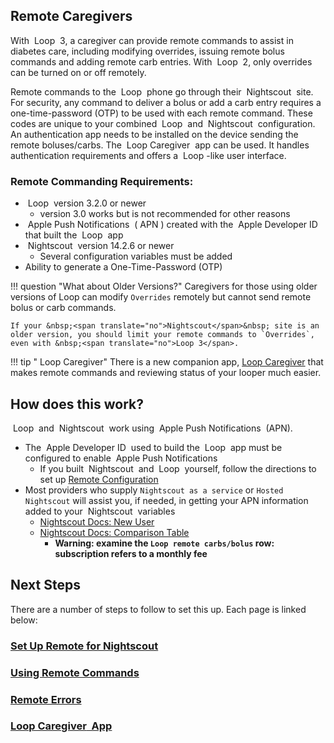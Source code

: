 ## Remote Caregivers

With &nbsp;<span translate="no">Loop</span>&nbsp; 3, a caregiver can provide remote commands to assist in diabetes care, including modifying overrides, issuing remote bolus commands and adding remote carb entries. With &nbsp;<span translate="no">Loop</span>&nbsp; 2, only overrides can be turned on or off remotely.

Remote commands to the &nbsp;<span translate="no">Loop</span>&nbsp; phone go through their &nbsp;<span translate="no">Nightscout</span>&nbsp; site. For security, any command to deliver a bolus or add a carb entry requires a one-time-password (OTP) to be used with each remote command. These codes are unique to your combined &nbsp;<span translate="no">Loop</span>&nbsp; and &nbsp;<span translate="no">Nightscout</span>&nbsp; configuration. An authentication app needs to be installed on the device sending the remote boluses/carbs. The &nbsp;<span translate="no">Loop Caregiver</span>&nbsp; app can be used. It handles authentication requirements and offers a &nbsp;<span translate="no">Loop</span>&nbsp;-like user interface.

### Remote Commanding Requirements:

* &nbsp;<span translate="no">Loop</span>&nbsp; version 3.2.0 or newer
    * version 3.0 works but is not recommended for other reasons
* &nbsp;<span translate="no">Apple Push Notifications</span>&nbsp; (</span>&nbsp;APN</span>&nbsp;) created with the &nbsp;<span translate="no">Apple Developer ID</span>&nbsp; that built the &nbsp;<span translate="no">Loop</span>&nbsp; app
* &nbsp;<span translate="no">Nightscout</span>&nbsp; version 14.2.6 or newer
    * Several configuration variables must be added
* Ability to generate a One-Time-Password (OTP)

!!! question "What about Older Versions?"
    Caregivers for those using older versions of Loop can modify `Overrides` remotely but cannot send remote bolus or carb commands.

    If your &nbsp;<span translate="no">Nightscout</span>&nbsp; site is an older version, you should limit your remote commands to `Overrides`, even with &nbsp;<span translate="no">Loop 3</span>.

!!! tip "&nbsp;<span translate="no">Loop Caregiver</span>"
    There is a new companion app, [<span translate="no">Loop Caregiver</span>](loop-caregiver.md) that makes remote commands and reviewing status of your looper much easier.

## How does this work?

&nbsp;<span translate="no">Loop</span>&nbsp; and &nbsp;<span translate="no">Nightscout</span>&nbsp; work using &nbsp;<span translate="no">Apple Push Notifications</span>&nbsp; (APN).

* The &nbsp;<span translate="no">Apple Developer ID</span>&nbsp; used to build the &nbsp;<span translate="no">Loop</span>&nbsp; app must be configured to enable &nbsp;<span translate="no">Apple Push Notifications</span>
    * If you built &nbsp;<span translate="no">Nightscout</span>&nbsp; and &nbsp;<span translate="no">Loop</span>&nbsp; yourself, follow the directions to set up [Remote Configuration](remote-config.md)
* Most providers who supply `Nightscout as a service` or `Hosted Nightscout` will assist you, if needed, in getting your APN information added to your &nbsp;<span translate="no">Nightscout</span>&nbsp; variables
    * [Nightscout Docs: New User](https://nightscout.github.io/nightscout/new_user)
    * [Nightscout Docs: Comparison Table](https://nightscout.github.io/nightscout/new_user/#vendors-comparison-table)
        * **Warning: examine the `Loop remote carbs/bolus` row: subscription refers to a monthly fee**

## Next Steps

There are a number of steps to follow to set this up. Each page is linked below:

### [Set Up Remote for Nightscout](remote-config.md)

### [Using Remote Commands](remote-commands.md)

### [Remote Errors](remote-errors.md)

### [<span translate="no">Loop Caregiver</span>&nbsp; App](loop-caregiver.md)
